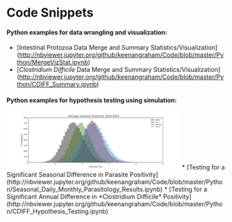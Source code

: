 
# Code Snippets 

#### Python examples for data wrangling and visualization:
* [Intestinal Protozoa Data Merge and Summary Statistics/Visualization] (http://nbviewer.jupyter.org/github/keenangraham/Code/blob/master/Python/MergeVizStat.ipynb)
* [*Clostridium Difficile* Data Merge and Summary Statistics/Visualization] (http://nbviewer.jupyter.org/github/keenangraham/Code/blob/master/Python/CDIFF_Summary.ipynb)

#### Python examples for hypothesis testing using simulation:
<img src="https://raw.githubusercontent.com/keenangraham/keenangraham.github.io/master/project/results/Seasonal_Positivity.png" width="400">
* [Testing for a Significant Seasonal Difference in Parasite Positivity] (http://nbviewer.jupyter.org/github/keenangraham/Code/blob/master/Python/Seasonal_Daily_Monthly_Parasitology_Results.ipynb)
* [Testing for a Significant Annual Difference in *Clostridium Difficile* Positivity] (http://nbviewer.jupyter.org/github/keenangraham/Code/blob/master/Python/CDIFF_Hypothesis_Testing.ipynb)
